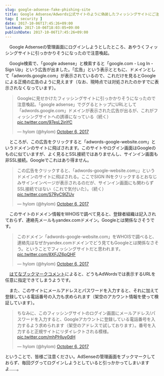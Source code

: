 ```yaml
---
slug: google-adsense-fake-phishing-site
title: Google Adsense/Adwords公式サイトのように偽装したフィッシングサイトにご注意を
tag: [ security ]
date: 2017-10-06T17:45:26+09:00
lastmod: 2017-10-06T18:03:05+09:00
publishDate: 2017-10-06T17:45:26+09:00
---
```


　Google Adsenseの管理画面にログインしようとしたところ、あやうくフィッシングサイトに引っかかりそうになったので注意喚起。

　Google検索で、「google adsense」と検索すると「google.com - Log In - Sign Up」という広告が出ました。「広告」という表示とともに、ドメインとして「adwords.google.com」が表示されているので、これだけを見るとGoogleによる正規の広告のように見えます（なお、現時点では対処されたのかすでに表示されなくなっています）。

<blockquote class="twitter-tweet" data-lang="en"><p lang="ja" dir="ltr">Googleに見せかけたフィッシングサイトに引っかかりそうになったので注意喚起。「google adsense」でググるとトップにURLとして「adwords.google.com」ドメインが表示された広告が出るが、これがフィッシングサイトへの誘導になっている（続く） <a href="https://t.co/97esL2inYC">pic.twitter.com/97esL2inYC</a></p>&mdash; hylom (@hylom) <a href="https://twitter.com/hylom/status/916235929236389890?ref_src=twsrc%5Etfw">October 6, 2017</a></blockquote>

　ところが、この広告をクリックすると「adwords-google-website.com」というドメインのサイトに飛ばされます。このサイトやログイン画面はGoogleのものに似ていますが、よく見るとSSL接続ではありませんし、サインイン画面も非SSL接続。Googleでこれはあり得ません。

<blockquote class="twitter-tweet" data-conversation="none" data-lang="en"><p lang="ja" dir="ltr">この広告をクリックすると、「adwords-google-website.com」」というドメインのサイトに飛ばされる。ここでSIGN INをクリックするとおなじみサインインページが表示されるのだが、サインイン画面にも関わらずSSL接続ではない（これで気付いた）。（続く） <a href="https://t.co/S7RyC9IZUv">pic.twitter.com/S7RyC9IZUv</a></p>&mdash; hylom (@hylom) <a href="https://twitter.com/hylom/status/916236736123899905?ref_src=twsrc%5Etfw">October 6, 2017</a></blockquote>

　このサイトのドメイン情報をWHOISで調べて見ると、登録者組織は記入されておらず、連絡先メールもyandex.comドメイン。Googleとは関係なさそうです。

<blockquote class="twitter-tweet" data-conversation="none" data-lang="en"><p lang="ja" dir="ltr">このドメイン「adwords-google-website.com」をWHOISで調べると、連絡先はなぜかyandex.comドメインでどう見てもGoogleとは関係なさそう。ということでフィッシングサイトだと思われます。 <a href="https://t.co/8XFJZ6pQHF">pic.twitter.com/8XFJZ6pQHF</a></p>&mdash; hylom (@hylom) <a href="https://twitter.com/hylom/status/916237133991493632?ref_src=twsrc%5Etfw">October 6, 2017</a></blockquote>
<script async src="//platform.twitter.com/widgets.js" charset="utf-8"></script>

　[はてなブックマークコメント](http://b.hatena.ne.jp/entry/enkaism.hatenadiary.jp/entry/2017/10/02/230602)によると、どうもAdWordsでは表示するURLを任意に指定できてしまうようです。

　また、このサイトにメールアドレスとパスワードを入力すると、それに加えて登録している電話番号の入力も求められます（架空のアカウント情報を使って検証しています）。

<blockquote class="twitter-tweet" data-conversation="none" data-lang="en"><p lang="ja" dir="ltr">ちなみに、このフィッシングサイトのログイン画面にメールアドレス/パスワードを入力すると、Googleアカウントに登録している電話番号を入力するよう求められます（架空のアドレスで試しております）。番号を入力すると正規サイトにリダイレクトされる模様。 <a href="https://t.co/mhPHIuy0dH">pic.twitter.com/mhPHIuy0dH</a></p>&mdash; hylom (@hylom) <a href="https://twitter.com/hylom/status/916240698424225792?ref_src=twsrc%5Etfw">October 6, 2017</a></blockquote>
<script async src="//platform.twitter.com/widgets.js" charset="utf-8"></script>

ということで、皆様ご注意ください。AdSenseの管理画面をブックマークしておらず、毎回ググってログインしようとしていると引っかかってしまいますよ……。
